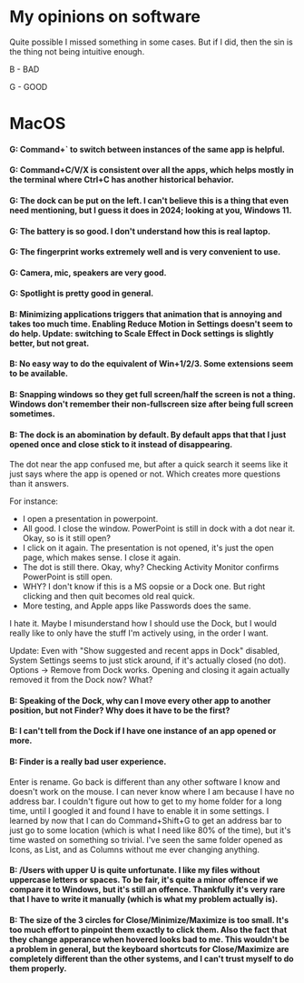 # My opinions on software
Quite possible I missed something in some cases. But if I did, then the sin is the thing not being intuitive enough.

B - BAD

G - GOOD

# MacOS
#### G: Command+` to switch between instances of the same app is helpful.
#### G: Command+C/V/X is consistent over all the apps, which helps mostly in the terminal where Ctrl+C has another historical behavior.
#### G: The dock can be put on the left. I can't believe this is a thing that even need mentioning, but I guess it does in 2024; looking at you, Windows 11.
#### G: The battery is so good. I don't understand how this is real laptop.
#### G: The fingerprint works extremely well and is very convenient to use.
#### G: Camera, mic, speakers are very good.
#### G: Spotlight is pretty good in general.

#### B: Minimizing applications triggers that animation that is annoying and takes too much time. Enabling Reduce Motion in Settings doesn't seem to do help. Update: switching to Scale Effect in Dock settings is slightly better, but not great.
#### B: No easy way to do the equivalent of Win+1/2/3. Some extensions seem to be available.
#### B: Snapping windows so they get full screen/half the screen is not a thing. Windows don't remember their non-fullscreen size after being full screen sometimes.
####  B: The dock is an abomination by default. By default apps that that I just opened once and close stick to it instead of disappearing.
The dot near the app confused me, but after a quick search it seems like it just says where the app is opened or not. Which creates more questions than it answers.

For instance:
- I open a presentation in powerpoint.
- All good. I close the window. PowerPoint is still in dock with a dot near it. Okay, so is it still open? 
- I click on it again. The presentation is not opened, it's just the open page, which makes sense. I close it again.
- The dot is still there. Okay, why? Checking Activity Monitor confirms PowerPoint is still open. 
- WHY? I don't know if this is a MS oopsie or a Dock one. But right clicking and then quit becomes old real quick.
- More testing, and Apple apps like Passwords does the same.

I hate it. Maybe I misunderstand how I should use the Dock, but I would really like to only have the stuff I'm actively using, in the order I want.

Update: Even with "Show suggested and recent apps in Dock" disabled, System Settings seems to just stick around, if it's actually closed (no dot). Options -> Remove from Dock works. Opening and closing it again actually removed it from the Dock now? What?

#### B: Speaking of the Dock, why can I move every other app to another position, but not Finder? Why does it have to be the first?

#### B: I can't tell from the Dock if I have one instance of an app opened or more.

#### B: Finder is a really bad user experience.
Enter is rename. Go back is different than any other software I know and doesn't work on the mouse. I can never know where I am because I have no address bar. I couldn't figure out how to get to my home folder for a long time, until I googled it and found I have to enable it in some settings. I learned by now that I can do Command+Shift+G to get an address bar to just go to some location (which is what I need like 80% of the time), but it's time wasted on something so trivial. I've seen the same folder opened as Icons, as List, and as Columns without me ever changing anything.

#### B: /Users with upper U is quite unfortunate. I like my files without uppercase letters or spaces. To be fair, it's quite a minor offence if we compare it to Windows, but it's still an offence. Thankfully it's very rare that I have to write it manually (which is what my problem actually is).

#### B: The size of the 3 circles for Close/Minimize/Maximize is too small. It's too much effort to pinpoint them exactly to click them. Also the fact that they change apperance when hovered looks bad to me. This wouldn't be a problem in general, but the keyboard shortcuts for Close/Maximize are completely different than the other systems, and I can't trust myself to do them properly.

